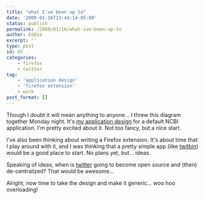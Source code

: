 ```yaml
---
title: "what I've been up to"
date: '2008-01-16T13:44:14-05:00'
status: publish
permalink: /2008/01/16/what-ive-been-up-to
author: Eddie
excerpt: ''
type: post
id: 65
categories:
    - firefox
    - twitter
tag:
    - 'application design'
    - 'firefox extension'
    - work
post_format: []
---
```

Though I doubt it will mean anything to anyone... I threw this diagram together Monday night. It's [](/myncbiwireframesv1.pdf "NCBI Application design")[my application design](/ncbibaseapp_designv1.pdf "my application design") for a default NCBI application. I'm pretty excited about it. Not too fancy, but a nice start.

I've also been thinking about writing a Firefox extension. It's about time that I play around with it, and I was thinking that a pretty simple app (like [twitbin](http://www.twitbin.com/)) would be a good place to start. No plans yet, but... ideas.

Speaking of ideas, when is [twitter](http://twitter.com) going to become open source and (then) de-centralized? That would be awesome...

Alright, now time to take the design and make it generic... woo hoo overloading!